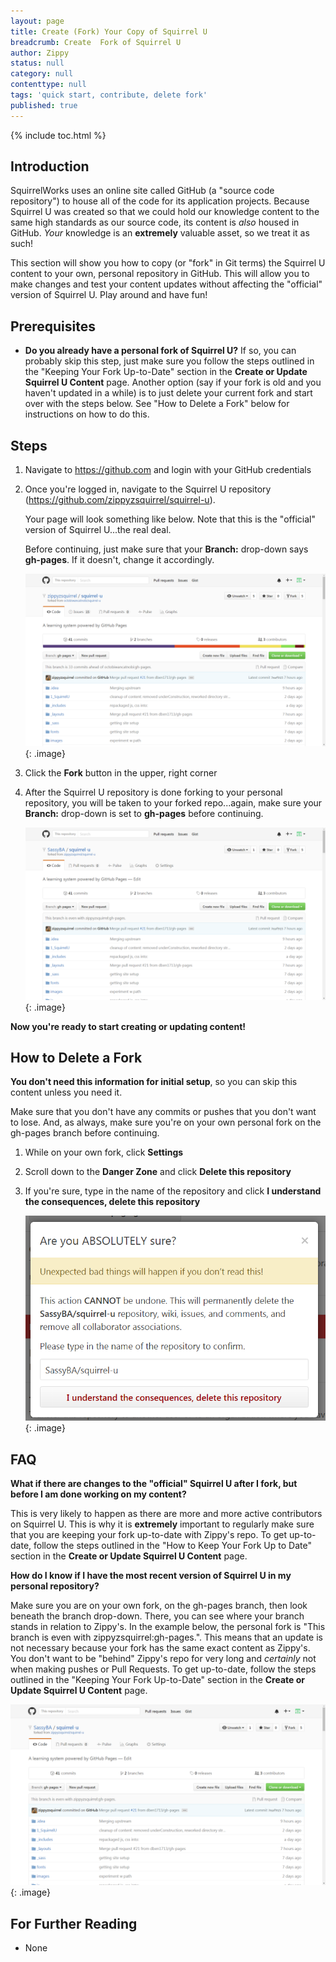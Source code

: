 ```yaml
---
layout: page
title: Create (Fork) Your Copy of Squirrel U
breadcrumb: Create  Fork of Squirrel U
author: Zippy
status: null
category: null
contenttype: null
tags: 'quick start, contribute, delete fork'
published: true
---
```


{% include toc.html %}

## Introduction
SquirrelWorks uses an online site called GitHub (a "source code repository") to house all of the code for its application projects. Because
Squirrel U was created so that we could hold our knowledge content to the same high standards as
our source code, its content is *also* housed in GitHub.  *Your* knowledge is an **extremely** valuable asset, so we treat it as such!

This section will show you how to copy (or "fork" in Git terms) the Squirrel U content to your own, personal repository in GitHub. This
will allow you to make changes and test your content updates without affecting the "official" version of Squirrel U. Play around
and have fun!

## Prerequisites

* **Do you already have a personal fork of Squirrel U?**  If so, you can probably skip this step, just make sure you follow the steps
outlined in the "Keeping Your Fork Up-to-Date" section in the **Create or Update Squirrel U Content** page.  Another option (say if
your fork is old and you haven't updated in a while) is to just delete your current fork and start over with the steps below. See "How to Delete a Fork"
below for instructions on how to do this.

## Steps

1. Navigate to <https://github.com> and login with your GitHub credentials

2. Once you're logged in, navigate to the Squirrel U repository (<https://github.com/zippyzsquirrel/squirrel-u>).

    Your page will look something like below.  Note that this is the "official" version of Squirrel U...the real deal.

    Before continuing, just make sure that your **Branch:** drop-down says **gh-pages**.  If it doesn't, change it accordingly.

    ![](images/zippyRepo.png){: .image}

3. Click the **Fork** button in the upper, right corner

4. After the Squirrel U repository is done forking to your personal repository, you will be taken to your forked repo...again,
make sure your  **Branch:** drop-down is set to **gh-pages** before continuing.

    ![](images/forkedRepo.png){: .image}

**Now you're ready to start creating or updating content!**

## How to Delete a Fork

**You don't need this information for initial setup**, so you can skip this content unless you need it.

Make sure that you don't have any commits or pushes that you don't want to lose.  And, as always, make sure you're on
your own personal fork on the gh-pages branch before continuing.

1.  While on your own fork, click **Settings**

2. Scroll down to the **Danger Zone** and click **Delete this repository**

3. If you're sure, type in the name of the repository and click **I understand the consequences, delete this repository**

    ![](images/deleteRepo.png){: .image}

## FAQ

**What if there are changes to the "official" Squirrel U after I fork, but before I am done working on my content?**

This is very likely to happen as there are more and more active contributors on Squirrel U. This is why it is **extremely** important
to regularly make sure that you are keeping your fork up-to-date with Zippy's repo. To get up-to-date, follow
the steps outlined in the "How to Keep Your Fork Up to Date" section in the **Create or Update Squirrel U Content** page.

**How do I know if I have the most recent version of Squirrel U in my personal repository?**

Make sure you are on your own fork, on the gh-pages branch, then look beneath the branch drop-down.  There, you can see where your branch stands
in relation to Zippy's.  In the example below, the personal fork is "This branch is even with zippyzsquirrel:gh-pages.".  This means that an
update is not necessary because your fork has the same exact content as Zippy's.  You don't want to be "behind" Zippy's repo for very long and *certainly* not when making pushes
or Pull Requests. To get up-to-date, follow the steps outlined in the "Keeping Your Fork Up-to-Date" section in the **Create or
Update Squirrel U Content** page.

![](images/forkedRepo.png){: .image}

## For Further Reading

* None
